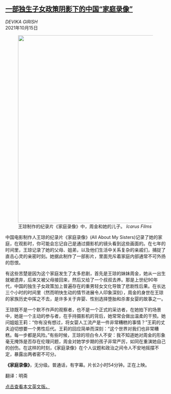 <!--1634276222000-->
[一部独生子女政策阴影下的中国“家庭录像”](https://cn.nytimes.com/culture/20211015/all-about-my-sisters-review/)
------

<address>DEVIKA GIRISH</address><time pudate="2021-10-15 01:25:00" datetime="2021-10-15 01:25:00">2021年10月15日</time><figure><img src="https://images.weserv.nl/?url=static01.nyt.com/images/2021/10/14/arts/14allabout-art/merlin_195896514_94e88e7f-ff19-416b-8b4d-edbb699d0da5-master1050.jpg" width="1050" height="591"><figcaption>王琼制作的纪录片《家庭录像》中，周金和她的儿子。 <cite>Icarus Films</cite></figcaption></figure><section><p>中国电影制作人王琼的纪录片《家庭录像》(All About My Sisters)记录了她的家庭，在观影时，你可能会忘记自己是通过摄影机的镜头看到这些画面的。在七年的时间里，王琼记录了她的父母、姐弟，以及他们生活中关系复杂的亲戚们，捕捉了直击心灵的亲密时刻。她据此制作了一部影片，里面充斥着家庭内部通常不可外扬的怨恨。</p><p>有这些苦楚是因为这个家庭发生了太多悲剧，首先是王琼的妹妹周金，她从一出生就被遗弃，后来又被父母接回来，然后又给了一个叔叔去养。那是上世纪90年代，中国的独生子女政策加上普遍存在的重男轻女文化导致了悲剧性后果。在长达三个小时的时间里（然而明快生动的情节进展令人印象深刻），周金的身世在王琼的家族历史中挥之不去，是许多关于弃婴、性别选择堕胎和杀害女婴的故事之一。</p><p>王琼既不是一个默不作声的观察者，也不是一个正式的采访者，在她拍下的场景中，她是一个主动的参与者，在手持摄影机的背后，她常常会做出温柔的干预。她问姐姐王莉：“你有没有想过，将女婴人工流产是一件非常糟糕的事情？”王莉的丈夫迫切想要一个男性后代。王莉的回应简单而深刻：“这个世界对我们也非常糟糕。每一步都是风险。”有些时候，王琼的坦白令人不安：我不知道她对周金的形象毫无掩饰是否存在伦理问题，周金对她学步期的孩子非常严厉，如同在重演她自己的创伤。在这样的时刻，《家庭录像》在个人议题和政治之间令人不安地摇摆不定，暴露出两者密不可分。</p><p><b>《家庭录像》</b>，无分级。普通话，有字幕。片长2小时54分钟。正在上映。</p></section><footer><p>翻译：明斋</p><p><a rel="nofollow" target="_blank" href="https://www.nytimes.com/2021/10/14/movies/all-about-my-sisters-review.html" title="Link: https://www.nytimes.com/2021/10/14/movies/all-about-my-sisters-review.html">点击查看本文英文版。</a></p></footer>
